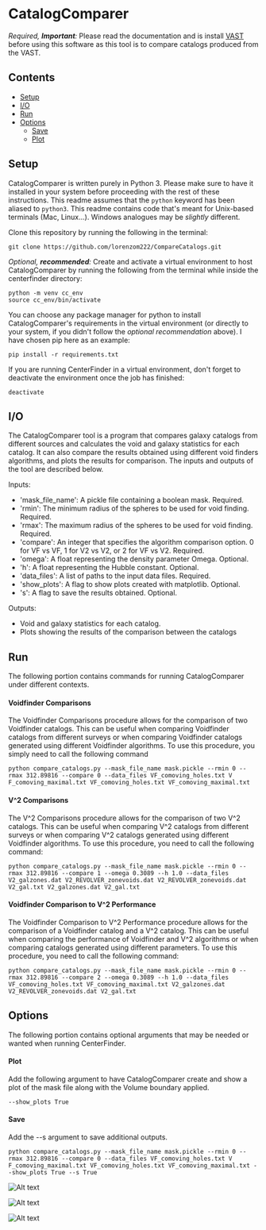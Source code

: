 # CatalogComparer

*Required, __Important__:* Please read the documentation and is install [VAST](https://vast.readthedocs.io/en/latest/index.html) before using this software as this tool is to compare catalogs produced from the VAST.

## Contents
* [Setup](#setup)
* [I/O](#io)
* [Run](#run)
* [Options](#options)
    * [Save](#save)
    * [Plot](#Plot)



## Setup
CatalogComparer is written purely in Python 3. Please make sure to have it installed in your system before proceeding with the rest of these instructions. This readme assumes that the `python` keyword has been aliased to `python3`. This readme contains code that's meant for Unix-based terminals (Mac, Linux...). Windows analogues may be *slightly* different. 

Clone this repository by running the following in the terminal:
```
git clone https://github.com/lorenzom222/CompareCatalogs.git
```

*Optional, __recommended__:* Create and activate a virtual environment to host CatalogComparer by running the following from the terminal while inside the centerfinder directory:
```
python -m venv cc_env
source cc_env/bin/activate
```

You can choose any package manager for python to install CatalogComparer's requirements in the virtual environment (or directly to your system, if you didn't follow the *optional recommendation* above). I have chosen pip here as an example:
```
pip install -r requirements.txt
```

If you are running CenterFinder in a virtual environment, don't forget to deactivate the environment once the job has finished:
```
deactivate
```



## I/O
The CatalogComparer tool is a program that compares galaxy catalogs from different sources and calculates the void and galaxy statistics for each catalog. It can also compare the results obtained using different void finders algorithms, and plots the results for comparison. The inputs and outputs of the tool are described below.

Inputs:

- 'mask_file_name': A pickle file containing a boolean mask. Required.
- 'rmin': The minimum radius of the spheres to be used for void finding. Required.
- 'rmax': The maximum radius of the spheres to be used for void finding. Required.
- 'compare': An integer that specifies the algorithm comparison option. 0 for VF vs VF, 1 for V2 vs V2, or 2 for VF vs V2. Required.
- 'omega': A float representing the density parameter Omega. Optional.
- 'h': A float representing the Hubble constant. Optional.
- 'data_files': A list of paths to the input data files. Required.
- 'show_plots': A flag to show plots created with matplotlib. Optional.
- 's': A flag to save the results obtained. Optional.

Outputs:

- Void and galaxy statistics for each catalog.
- Plots showing the results of the comparison between the catalogs


## Run
The following portion contains commands for running CatalogComparer under different contexts.

#### Voidfinder Comparisons
The Voidfinder Comparisons procedure allows for the comparison of two Voidfinder catalogs. This can be useful when comparing Voidfinder catalogs from different surveys or when comparing Voidfinder catalogs generated using different Voidfinder algorithms. To use this procedure, you simply need to call the following command
```
python compare_catalogs.py --mask_file_name mask.pickle --rmin 0 --rmax 312.89816 --compare 0 --data_files VF_comoving_holes.txt V
F_comoving_maximal.txt VF_comoving_holes.txt VF_comoving_maximal.txt 
```

#### V^2 Comparisons
The V^2 Comparisons procedure allows for the comparison of two V^2 catalogs. This can be useful when comparing V^2 catalogs from different surveys or when comparing V^2 catalogs generated using different Voidfinder algorithms. To use this procedure, you need to call the following command:
```
python compare_catalogs.py --mask_file_name mask.pickle --rmin 0 --rmax 312.89816 --compare 1 --omega 0.3089 --h 1.0 --data_files 
V2_galzones.dat V2_REVOLVER_zonevoids.dat V2_REVOLVER_zonevoids.dat V2_gal.txt V2_galzones.dat V2_gal.txt 
```
#### Voidfinder Comparison to V^2 Performance
The Voidfinder Comparison to V^2 Performance procedure allows for the comparison of a Voidfinder catalog and a V^2 catalog. This can be useful when comparing the performance of Voidfinder and V^2 algorithms or when comparing catalogs generated using different parameters. To use this procedure, you need to call the following command:

```
python compare_catalogs.py --mask_file_name mask.pickle --rmin 0 --rmax 312.89816 --compare 2 --omega 0.3089 --h 1.0 --data_files VF_comoving_holes.txt VF_comoving_maximal.txt V2_galzones.dat V2_REVOLVER_zonevoids.dat V2_gal.txt 
```


## Options
The following portion contains optional arguments that may be needed or wanted when running CenterFinder.

#### Plot
Add the following argument to have CatalogComparer create and show a plot of the mask file along with the Volume boundary applied.
```
--show_plots True
```


#### Save
Add the --s argument to save additional outputs.
```
python compare_catalogs.py --mask_file_name mask.pickle --rmin 0 --rmax 312.89816 --compare 0 --data_files VF_comoving_holes.txt V
F_comoving_maximal.txt VF_comoving_holes.txt VF_comoving_maximal.txt --show_plots True --s True
```

![Alt text](figures/output.png "Galaxy Holes and Max")

![Alt text](figures/mask.png "Mask Visuals")

![Alt text](figures/mask_bound.png "Volume Boundary Applied")


